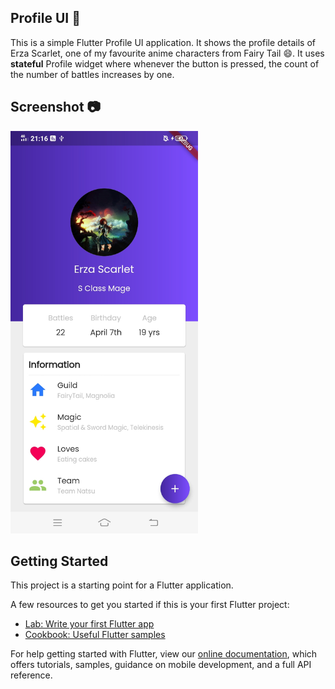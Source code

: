 ## Profile UI 👧

This is a simple Flutter Profile UI application. It shows the profile details of Erza Scarlet, one of my favourite anime characters from Fairy Tail :smile:. It uses <b>stateful</b> Profile widget where whenever the button is pressed, the count of the number of battles increases by one.

## Screenshot 📷
<img src="flutter-miniprofile.jpg" width=300px/>                              


## Getting Started

This project is a starting point for a Flutter application.

A few resources to get you started if this is your first Flutter project:

- [Lab: Write your first Flutter app](https://flutter.dev/docs/get-started/codelab)
- [Cookbook: Useful Flutter samples](https://flutter.dev/docs/cookbook)

For help getting started with Flutter, view our
[online documentation](https://flutter.dev/docs), which offers tutorials,
samples, guidance on mobile development, and a full API reference.
